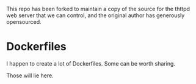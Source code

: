 This repo has been forked to maintain a copy of the source for the thttpd web server that we can control, and the original author has generously opensourced.

# Dockerfiles

I happen to create a lot of Dockerfiles. Some can be worth sharing.

Those will lie here.
